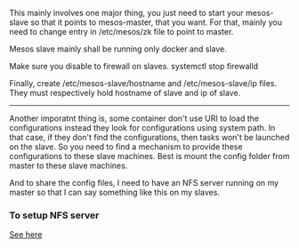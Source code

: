 

This mainly involves one major thing, you just need to start your mesos-slave so that it points to mesos-master, that you want. For that, mainly you need to change entry in /etc/mesos/zk file to point to master.

Mesos slave mainly shall be running only docker and slave.

Make sure you disable to firewall on slaves. systemctl stop firewalld

Finally, create /etc/mesos-slave/hostname and /etc/mesos-slave/ip files. They must respectively hold hostname of slave and ip of slave.

------

Another imporatnt thing is, some container don't use URI to load the configurations instead they look for configurations using system path. In that case, if they don't find the configurations, then tasks won't be launched on the slave. So you need to find a mechanism to provide these configurations to these slave machines. Best is mount the config folder from master to these slave machines.

And to share the config files, I need to have an NFS server running on my master so that I can say something like this on my slaves.

### To setup NFS server

[See here](https://github.hpe.com/akhilesh-tyagi/linux_trickery/blob/master/nfs_server.md)
